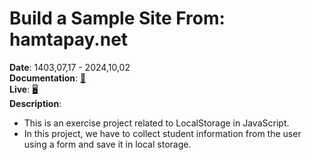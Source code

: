 
# Build a Sample Site From: hamtapay.net
**Date**: 1403,07,17 - 2024,10,02<br>
**Documentation**: [📄](https://rezaslm0.github.io/student-note-list/index.html)<br>
**Live**: [🖥️](https://rezaslm0.github.io/student-note-list/src/index.html)<br>
**Description**: <br>
- This is an exercise project related to LocalStorage in JavaScript.
- In this project, we have to collect student information from the user using a form and save it in local storage.